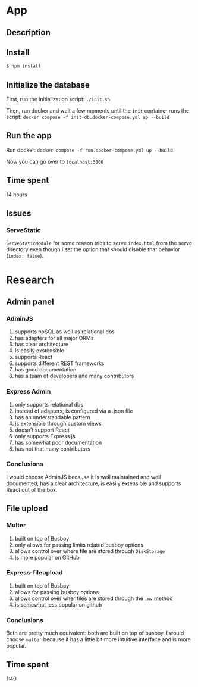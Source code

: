 # App

## Description


## Install

```bash
$ npm install
```

## Initialize the database
First, run the initialization script:
`./init.sh`

Then, run docker and wait a few moments until the `init` container runs the script:
`docker compose -f init-db.docker-compose.yml up --build`

## Run the app
Run docker:
`docker compose -f run.docker-compose.yml up --build`

Now you can go over to `localhost:3000`

## Time spent
14 hours

## Issues
### ServeStatic
`ServeStaticModule` for some reason tries to serve `index.html` from the serve directory even though I set the option that should disable that behavior (`index: false`).

# Research
## Admin panel
### AdminJS
1. supports noSQL as well as relational dbs
2. has adapters for all major ORMs
3. has clear architecture
4. is easily exstensible
5. supports React
6. supports different REST frameworks
7. has good documentation
8. has a team of developers and many contributors

### Express Admin
1. only supports relational dbs
2. instead of adapters, is configured via a .json file
3. has an understandable pattern
4. is extensible through custom views
5. doesn't support React
6. only supports Express.js
7. has somewhat poor documentation
8. has not that many contributors

### Conclusions
I would choose AdminJS because it is well maintained and well documented, has a clear architecture, is easily extensible and supports React out of the box.

## File upload
### Multer
1. built on top of Busboy
2. only allows for passing limits related busboy options
3. allows control over where file are stored through `DiskStorage`
4. is more popular on GitHub

### Express-fileupload
1. built on top of Busboy
2. allows for passing busboy options
3. allows control over wher files are stored through the `.mv` method
4. is somewhat less popular on github

### Conclusions
Both are pretty much equivalent: both are built on top of busboy. I would choose `multer` because it has a little bit more intuitive interface and is more popular.

## Time spent
1:40